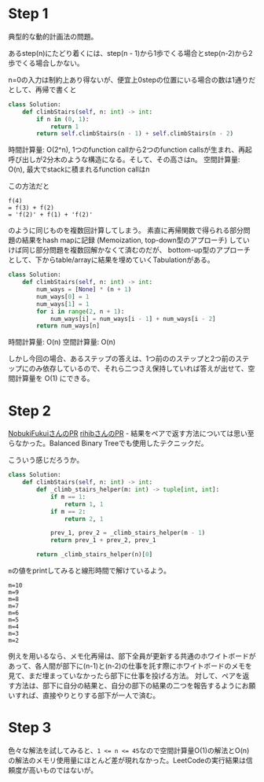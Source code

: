 # Step 1

典型的な動的計画法の問題。

あるstep(n)にたどり着くには、step(n - 1)から1歩でくる場合とstep(n-2)から2歩でくる場合しかない。

n=0の入力は制約上あり得ないが、便宜上0stepの位置にいる場合の数は1通りだとして、再帰で書くと

```python
class Solution:
    def climbStairs(self, n: int) -> int:
        if n in (0, 1):
            return 1
        return self.climbStairs(n - 1) + self.climbStairs(n - 2)
```

時間計算量: O(2^n), 1つのfunction callから2つのfunction callsが生まれ、再起呼び出しが2分木のような構造になる。そして、その高さはn。
空間計算量: O(n), 最大でstackに積まれるfunction callはn

この方法だと

```
f(4)
= f(3) + f(2)
= 'f(2)' + f(1) + 'f(2)'
```

のように同じものを複数回計算してしまう。
素直に再帰関数で得られる部分問題の結果をhash mapに記録 (Memoization, top-down型のアプローチ) していけば同じ部分問題を複数回解かなくて済むのだが、
bottom-up型のアプローチとして、下からtable/arrayに結果を埋めていくTabulationがある。

```python
class Solution:
    def climbStairs(self, n: int) -> int:
        num_ways = [None] * (n + 1)
        num_ways[0] = 1
        num_ways[1] = 1
        for i in range(2, n + 1):
            num_ways[i] = num_ways[i - 1] + num_ways[i - 2]
        return num_ways[n]
```

時間計算量: O(n)
空間計算量: O(n)

しかし今回の場合、あるステップの答えは、1つ前ののステップと2つ前のステップにのみ依存しているので、それら二つさえ保持していれば答えが出せて、空間計算量を O(1) にできる。

# Step 2

[NobukiFukuiさんのPR](https://github.com/NobukiFukui/Grind75-ProgrammingTraining/pull/30)
[rihibさんのPR](https://github.com/rihib/leetcode/pull/35)
    - 結果をペアで返す方法については思い至らなかった。Balanced Binary Treeでも使用したテクニックだ。

こういう感じだろうか。

```python
class Solution:
    def climbStairs(self, n: int) -> int:
        def _climb_stairs_helper(m: int) -> tuple[int, int]:
            if m == 1:
                return 1, 1
            if m == 2:
                return 2, 1

            prev_1, prev_2 = _climb_stairs_helper(m - 1)
            return prev_1 + prev_2, prev_1

        return _climb_stairs_helper(n)[0]
```

`m`の値をprintしてみると線形時間で解けているよう。

```
m=10
m=9
m=8
m=7
m=6
m=5
m=4
m=3
m=2
```

例えを用いるなら、メモ化再帰は、部下全員が更新する共通のホワイトボードがあって、各人間が部下に(n-1)と(n-2)の仕事を託す際にホワイトボードのメモを見て、まだ埋まっていなかったら部下に仕事を投げる方法。
対して、ペアを返す方法は、部下に自分の結果と、自分の部下の結果の二つを報告するようにお願いすれば、直接やりとりする部下が一人で済む。

# Step 3

色々な解法を試してみると、`1 <= n <= 45`なので空間計算量O(1)の解法とO(n)の解法のメモリ使用量にほとんど差が現れなかった。LeetCodeの実行結果は信頼度が高いものではないが。
